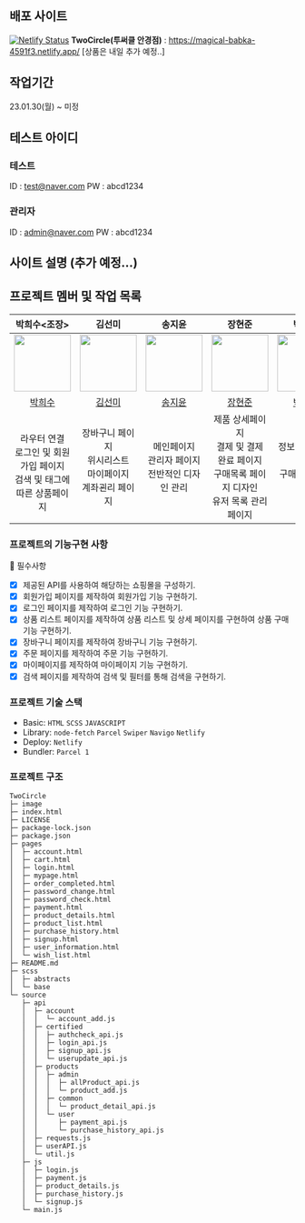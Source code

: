 ## 배포 사이트
[![Netlify Status](https://api.netlify.com/api/v1/badges/df0e144a-736d-44d7-be21-12d6c1573797/deploy-status)](https://app.netlify.com/sites/magical-babka-4591f3/deploys)
**TwoCircle(투써클 안경점)** : https://magical-babka-4591f3.netlify.app/
[상품은 내일 추가 예정..]

## 작업기간
23.01.30(월) ~ 미정

## 테스트 아이디
### 테스트
ID : test@naver.com
PW : abcd1234
### 관리자
ID : admin@naver.com
PW : abcd1234

## 사이트 설명 (추가 예정...)

## 프로젝트 멤버 및 작업 목록

| 박희수<조장> | 김선미 | 송지윤  | 장현준 | 박현준 |
|:--:|:--:|:--:|:--:|:--:|
| <img src="https://avatars.githubusercontent.com/u/110139098?v=4" width="100"> | <img src="https://avatars.githubusercontent.com/u/100131415?v=4" width=100> | <img src="https://avatars.githubusercontent.com/u/71622691?v=4" width=100> | <img src="https://avatars.githubusercontent.com/u/83224463?v=4" width=100> | <img src="https://avatars.githubusercontent.com/u/69203535?v=4" width=100> |
| [박희수](https://github.com/Nevacat) | [김선미](https://github.com/janghwahyun/)  |   [송지윤](https://github.com/jiyoon29)                     | [장현준](https://github.com/hyeon17)   | [박현준](https://github.com/johnphjkr)  |
| </br>라우터 연결 <br/> 로그인 및 회원가입 페이지 <br/> 검색 및 태그에 따른 상품페이지  |  장바구니 페이지  </br> 위시리스트</br> 마이페이지 </br> 계좌괸리 페이지  | 메인페이지 <br/> 관리자 페이지 <br/> 전반적인 디자인 관리  |  제품 상세페이지 <br/> 결제 및 결제 완료 페이지</br> 구매목록 페이지 디자인 </br> 유저 목록 관리 페이지   | 정보 변경 페이지 <br> 구매목록 페이지 |

### 프로젝트의 기능구현 사항

📌 필수사항

- [x] 제공된 API를 사용하여 해당하는 쇼핑몰을 구성하기.
- [x] 회원가입 페이지를 제작하여 회원가입 기능 구현하기.
- [x] 로그인 페이지를 제작하여 로그인 기능 구현하기.
- [x] 상품 리스트 페이지를 제작하여 상품 리스트 및 상세 페이지를 구현하여 상품 구매 기능 구현하기.
- [x] 장바구니 페이지를 제작하여 장바구니 기능 구현하기.
- [x] 주문 페이지를 제작하여 주문 기능 구현하기.
- [x] 마이페이지를 제작하여 마이페이지 기능 구현하기.
- [x] 검색 페이지를 제작하여 검색 및 필터를 통해 검색을 구현하기.

### 프로젝트 기술 스택

- Basic: `HTML` `SCSS` `JAVASCRIPT`
- Library: `node-fetch` `Parcel` `Swiper` `Navigo` `Netlify`
- Deploy: `Netlify`
- Bundler: `Parcel 1`


### 프로젝트 구조
```
TwoCircle
├─ image
├─ index.html
├─ LICENSE
├─ package-lock.json
├─ package.json
├─ pages
│  ├─ account.html
│  ├─ cart.html
│  ├─ login.html
│  ├─ mypage.html
│  ├─ order_completed.html
│  ├─ password_change.html
│  ├─ password_check.html
│  ├─ payment.html
│  ├─ product_details.html
│  ├─ product_list.html
│  ├─ purchase_history.html
│  ├─ signup.html
│  ├─ user_information.html
│  └─ wish_list.html
├─ README.md
├─ scss
│  ├─ abstracts
│  └─ base
└─ source
   ├─ api
   │  ├─ account
   │  │  └─ account_add.js
   │  ├─ certified
   │  │  ├─ authcheck_api.js
   │  │  ├─ login_api.js
   │  │  ├─ signup_api.js
   │  │  └─ userupdate_api.js
   │  ├─ products
   │  │  ├─ admin
   │  │  │  ├─ allProduct_api.js
   │  │  │  └─ product_add.js
   │  │  ├─ common
   │  │  │  └─ product_detail_api.js
   │  │  └─ user
   │  │     ├─ payment_api.js
   │  │     └─ purchase_history_api.js
   │  ├─ requests.js
   │  ├─ userAPI.js
   │  └─ util.js
   ├─ js
   │  ├─ login.js
   │  ├─ payment.js
   │  ├─ product_details.js
   │  ├─ purchase_history.js
   │  └─ signup.js
   └─ main.js

```

